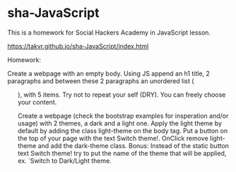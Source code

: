 # sha-JavaScript

This is a homework for Social Hackers Academy in JavaScript lesson.

https://takvr.github.io/sha-JavaScript/index.html




Homework: 

Create a webpage with an empty body. Using JS append an h1 title, 2 paragraphs
and between these 2 paragraphs an unordered list (<ul>), with 5 items.
Try not to repeat your self (DRY). You can freely choose your content.
  
Create a webpage (check the bootstrap examples for insperation and/or usage)
with 2 themes, a dark and a light one. Apply the light theme by default by
adding the class light-theme on the body tag. Put a button on the top of your
page with the text Switch theme!. OnClick remove light-theme and add the
dark-theme class. Bonus: Instead of the static button text Switch theme!
try to put the name of the theme that will be applied, ex.
`Switch to Dark/Light theme.



